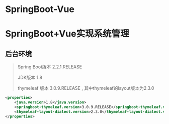 # SpringBoot-Vue

# SpringBoot+Vue实现系统管理

## 后台环境

> Spring Boot版本 2.2.1.RELEASE
>
> JDK版本	1.8
>
> thymeleaf 版本  3.0.9.RELEASE , 其中thymeleaf的layout版本为2.3.0

```xml
<properties>
    <java.version>1.8</java.version>
    <springboot-thymeleaf.version>3.0.9.RELEASE</springboot-thymeleaf.version>
    <thymeleaf-layout-dialect.version>2.3.0</thymeleaf-layout-dialect.version>
</properties>
```

